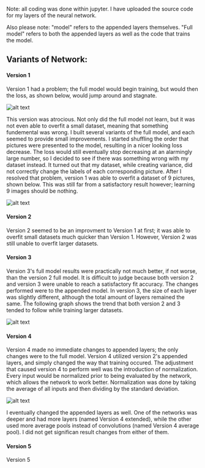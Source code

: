 Note: all coding was done within jupyter. I have uploaded the source code for my layers of the neural network. 

Also please note: "model" refers to the appended layers themselves. "Full model" refers to both the appended layers as well as the code that trains the model.

## Variants of Network:

#### Version 1
Version 1 had a problem; the full model would begin training, but would then the loss, as shown below, would jump around and stagnate. 

![alt text](https://i.imgur.com/MccPCPm.png)

This version was atrocious. Not only did the full model not learn, but it was not even able to overfit a small dataset, meaning that something fundemental was wrong. I built several variants of the full model, and each seemed to provide small improvements. I started shuffling the order that pictures were presented to the model, resulting in a nicer looking loss decrease. The loss would still eventually stop decreasing at an alarmingly large number, so I decided to see if there was something wrong with my dataset instead. It turned out that my dataset, while creating variance, did not correctly change the labels of each corresponding picture. After I resolved that problem, version 1 was able to overfit a dataset of 9 pictures, shown below. This was still far from a satisfactory result however; learning 9 images should be nothing. 

![alt text](https://i.imgur.com/q8YHV5c.png)

#### Version 2
Version 2 seemed to be an improvment to Version 1 at first; it was able to overfit small datasets much quicker than Version 1. However, Version 2 was still unable to overfit larger datasets.

#### Version 3
Version 3's full model results were practically not much better, if not worse, than the version 2 full model. It is difficult to judge because both version 2 and version 3 were unable to reach a satisfactory fit accuracy. 
The changes performed were to the appended model. In version 3, the size of each layer was slightly different, although the total amount of layers remained the same. The following graph shows the trend that both version 2 and 3 tended to follow while training larger datasets.

![alt text](https://i.imgur.com/mEHsQai.png)

#### Version 4
Version 4 made no immediate changes to appended layers; the only changes were to the full model. Version 4 utilized version 2's appended layers, and simply changed the way that training occured. The adjustment that caused version 4 to perform well was the introduction of normalization. Every input would be normalized prior to being evaluated by the network, which allows the network to work better. Normalization was done by taking the average of all inputs and then dividing by the standard deviation.

![alt text](https://i.imgur.com/w2iNRaF.png)

I eventually changed the appended layers as well. One of the networks was deeper and had more layers (named Version 4 extended), while the other used more average pools instead of convolutions (named Version 4 average pool). I did not get significan result changes from either of them.

#### Version 5
Version 5 